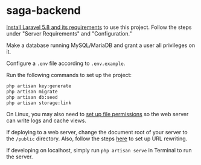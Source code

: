 # saga-backend

[Install Laravel 5.8 and its requirements](https://laravel.com/docs/5.8/installation#installation) to use this project. Follow the steps under "Server Requirements" and "Configuration."

Make a database running MySQL/MariaDB and grant a user all privileges on it.

Configure a `.env` file according to `.env.example`.

Run the following commands to set up the project:

```sh
php artisan key:generate
php artisan migrate
php artisan db:seed
php artisan storage:link
```

On Linux, you may also need to [set up file permissions](https://stackoverflow.com/questions/30639174/how-to-set-up-file-permissions-for-laravel-5-and-others#37266353) so the web server can write logs and cache views.

If deploying to a web server, change the document root of your server to the `/public` directory. Also, follow the steps [here](https://laravel.com/docs/5.8/installation#web-server-configuration) to set up URL rewriting.

If developing on localhost, simply run `php artisan serve` in Terminal to run the server.
